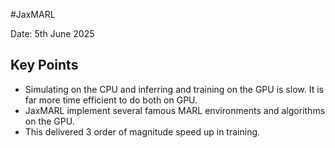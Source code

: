 #JaxMARL

Date: 5th June 2025

## Key Points
- Simulating on the CPU and inferring and training on the GPU is slow. 
It is far more time efficient to do both on GPU.
- JaxMARL implement several famous MARL environments and algorithms on the GPU.
- This delivered 3 order of magnitude speed up in training.
